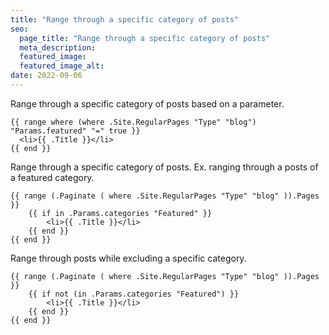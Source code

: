 ```yaml
---
title: "Range through a specific category of posts"
seo:
  page_title: "Range through a specific category of posts"
  meta_description:
  featured_image:
  featured_image_alt:
date: 2022-09-06
---
```


Range through a specific category of posts based on a parameter.

```
{{ range where (where .Site.RegularPages "Type" "blog") "Params.featured" "=" true }}
  <li>{{ .Title }}</li>
{{ end }}
```

Range through a specific category of posts. Ex. ranging through a posts of a featured category. 

```
{{ range (.Paginate ( where .Site.RegularPages "Type" "blog" )).Pages }}
    {{ if in .Params.categories "Featured" }}
        <li>{{ .Title }}</li>
    {{ end }}
{{ end }}
```

Range through posts while excluding a specific category.

```
{{ range (.Paginate ( where .Site.RegularPages "Type" "blog" )).Pages }}
    {{ if not (in .Params.categories "Featured") }}
        <li>{{ .Title }}</li>
    {{ end }}
{{ end }}
```
